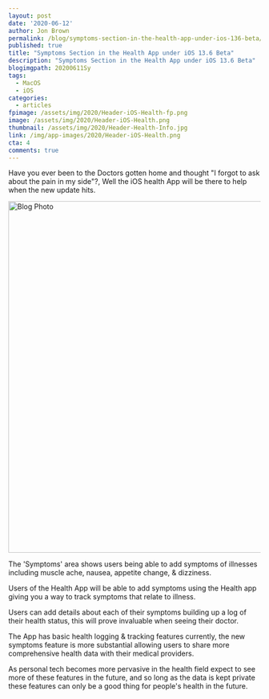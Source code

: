 ```yaml
---
layout: post
date: '2020-06-12'
author: Jon Brown
permalink: /blog/symptoms-section-in-the-health-app-under-ios-136-beta/
published: true
title: "Symptoms Section in the Health App under iOS 13.6 Beta"
description: "Symptoms Section in the Health App under iOS 13.6 Beta"
blogimgpath: 20200611Sy
tags:
  - MacOS
  - iOS
categories:
  - articles
fpimage: /assets/img/2020/Header-iOS-Health-fp.png
image: /assets/img/2020/Header-iOS-Health.png
thumbnail: /assets/img/2020/Header-Health-Info.jpg
link: /img/app-images/2020/Header-iOS-Health.png
cta: 4
comments: true
---
```

Have you ever been to the Doctors gotten home and thought "I forgot to
ask about the pain in my side"?, Well the iOS health App will be there
to help when the new update hits.

<img alt="Blog Photo" src="{{ site.site_cdn }}/assets/img/blog/2020/20200611Sy/image1.jpeg" class="img-fluid rounded m-2" width="700" />

The 'Symptoms' area shows users being able to add symptoms of illnesses
including muscle ache, nausea, appetite change, & dizziness.

Users of the Health App will be able to add symptoms using the Health
app giving you a way to track symptoms that relate to illness.

Users can add details about each of their symptoms building up a log of
their health status, this will prove invaluable when seeing their
doctor.

The App has basic health logging & tracking features currently, the new
symptoms feature is more substantial allowing users to share more
comprehensive health data with their medical providers.

As personal tech becomes more pervasive in the health field expect to
see more of these features in the future, and so long as the data is
kept private these features can only be a good thing for people's health
in the future.